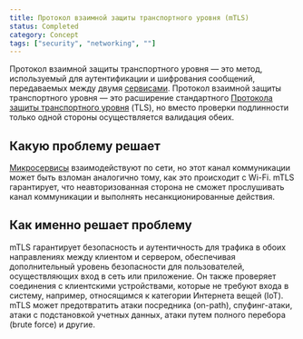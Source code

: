 ```yaml
---
title: Протокол взаимной защиты транспортного уровня (mTLS)
status: Completed
category: Concept
tags: ["security", "networking", ""]
---
```


Протокол взаимной защиты транспортного уровня — это метод, используемый для аутентификации и шифрования сообщений, передаваемых между двумя [сервисами](/service/). 
Протокол взаимной защиты транспортного уровня — это расширение стандартного [Протокола защиты транспортного уровня](/transport-layer-security/) (TLS), 
но вместо проверки подлинности только одной стороны осуществляется валидация обеих.

## Какую проблему решает

[Микросервисы](/microservices-architecture/) взаимодействуют по сети, но этот канал коммуникации может быть взломан аналогично тому, как это происходит с Wi-Fi.
mTLS гарантирует, что неавторизованная сторона не сможет прослушивать канал коммуникации и выполнять несанкционированные действия. 

## Как именно решает проблему

mTLS гарантирует безопасность и аутентичность для трафика в обоих направлениях между клиентом и сервером, 
обеспечивая дополнительный уровень безопасности для пользователей, осуществляющих вход в сеть или приложение.
Он также проверяет соединения с клиентскими устройствами, которые не требуют входа в систему, например, относящимся к категории Интернета вещей (IoT).
mTLS может предотвратить атаки посредника (on-path), спуфинг-атаки, атаки с подстановкой учетных данных, атаки путем полного перебора (brute force) и другие. 
